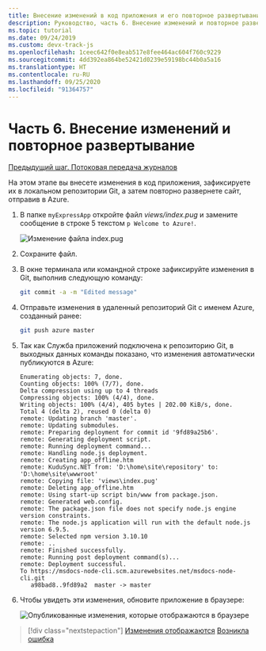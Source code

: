 ```yaml
---
title: Внесение изменений в код приложения и его повторное развертывание в Azure
description: Руководство, часть 6. Внесение изменений и повторное развертывание с помощью Azure CLI
ms.topic: tutorial
ms.date: 09/24/2019
ms.custom: devx-track-js
ms.openlocfilehash: 1ceec642f0e8eab517e8fee464ac604f760c9229
ms.sourcegitcommit: 4dd392ea864be52421d0239e59198bc44b0a5a16
ms.translationtype: HT
ms.contentlocale: ru-RU
ms.lasthandoff: 09/25/2020
ms.locfileid: "91364757"
---
```

# <a name="part-6-make-changes-and-redeploy"></a>Часть 6. Внесение изменений и повторное развертывание

[Предыдущий шаг. Потоковая передача журналов](tutorial-vscode-azure-cli-node-05.md)

На этом этапе вы внесете изменения в код приложения, зафиксируете их в локальном репозитории Git, а затем повторно развернете сайт, отправив в Azure.

1. В папке `myExpressApp` откройте файл *views/index.pug* и замените сообщение в строке 5 текстом `p Welcome to Azure!`.

    ![Изменение файла index.pug](media/azure-cli/editpugfile.png)

1. Сохраните файл.

1. В окне терминала или командной строке зафиксируйте изменения в Git, выполнив следующую команду:

    ```bash
    git commit -a -m "Edited message"
    ```

1. Отправьте изменения в удаленный репозиторий Git с именем Azure, созданный ранее:

    ```bash
    git push azure master
    ```

1. Так как Служба приложений подключена к репозиторию Git, в выходных данных команды показано, что изменения автоматически публикуются в Azure: 

    ```output
    Enumerating objects: 7, done.
    Counting objects: 100% (7/7), done.
    Delta compression using up to 4 threads
    Compressing objects: 100% (4/4), done.
    Writing objects: 100% (4/4), 405 bytes | 202.00 KiB/s, done.
    Total 4 (delta 2), reused 0 (delta 0)
    remote: Updating branch 'master'.
    remote: Updating submodules.
    remote: Preparing deployment for commit id '9fd89a25b6'.
    remote: Generating deployment script.
    remote: Running deployment command...
    remote: Handling node.js deployment.
    remote: Creating app_offline.htm
    remote: KuduSync.NET from: 'D:\home\site\repository' to: 'D:\home\site\wwwroot'
    remote: Copying file: 'views\index.pug'
    remote: Deleting app_offline.htm
    remote: Using start-up script bin/www from package.json.
    remote: Generated web.config.
    remote: The package.json file does not specify node.js engine version constraints.
    remote: The node.js application will run with the default node.js version 6.9.5.
    remote: Selected npm version 3.10.10
    remote: ..
    remote: Finished successfully.
    remote: Running post deployment command(s)...
    remote: Deployment successful.
    To https://msdocs-node-cli.scm.azurewebsites.net/msdocs-node-cli.git
       a98bad8..9fd89a2  master -> master
    ```

1. Чтобы увидеть эти изменения, обновите приложение в браузере:

    ![Опубликованные изменения, которые отображаются в браузере](media/azure-cli/remote-app-changes.png)

> [!div class="nextstepaction"]
> [Изменения отображаются](tutorial-vscode-azure-cli-node-07.md) [Возникла ошибка](https://www.research.net/r/PWZWZ52?tutorial=node-deployment&step=publishing-changes)
